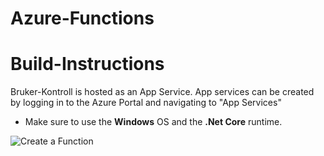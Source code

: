 # Azure-Functions

# Build-Instructions

Bruker-Kontroll is hosted as an App Service. App services can be created by logging in to the Azure Portal and navigating to "App Services" 

* Make sure to use the **Windows** OS and the **.Net Core** runtime.

![Create a Function](https://github.com/sykehusinnkjop-hf/Bruker-Kontroll-AZ-func/blob/master/docs/img/create%20function%20app.PNG)



